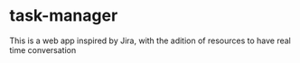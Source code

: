 # task-manager
This is a web app inspired by Jira, with the adition of resources to have real time conversation
